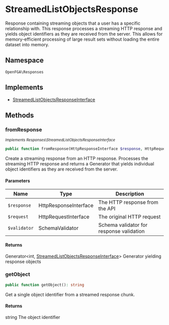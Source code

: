 # StreamedListObjectsResponse

Response containing streaming objects that a user has a specific relationship with. This response processes a streaming HTTP response and yields object identifiers as they are received from the server. This allows for memory-efficient processing of large result sets without loading the entire dataset into memory.

## Namespace
`OpenFGA\Responses`

## Implements
* [StreamedListObjectsResponseInterface](Responses/StreamedListObjectsResponseInterface.md)



## Methods
### fromResponse

*<small>Implements Responses\StreamedListObjectsResponseInterface</small>*  

```php
public function fromResponse(HttpResponseInterface $response, HttpRequestInterface $request, SchemaValidator $validator): Generator<int, StreamedListObjectsResponseInterface>
```

Create a streaming response from an HTTP response. Processes the streaming HTTP response and returns a Generator that yields individual object identifiers as they are received from the server.

#### Parameters
| Name | Type | Description |
|------|------|-------------|
| `$response` | HttpResponseInterface | The HTTP response from the API |
| `$request` | HttpRequestInterface | The original HTTP request |
| `$validator` | SchemaValidator | Schema validator for response validation |

#### Returns
Generator&lt;int, [StreamedListObjectsResponseInterface](Responses/StreamedListObjectsResponseInterface.md)&gt;
 Generator yielding response objects

### getObject


```php
public function getObject(): string
```

Get a single object identifier from a streamed response chunk.


#### Returns
string
 The object identifier

